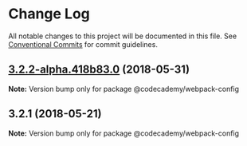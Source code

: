 # Change Log

All notable changes to this project will be documented in this file.
See [Conventional Commits](https://conventionalcommits.org) for commit guidelines.

<a name="3.2.2-alpha.418b83.0"></a>
## [3.2.2-alpha.418b83.0](http://github.com/RyzacInc/gamut/packages/webpack-config/compare/@codecademy/webpack-config@3.2.1...@codecademy/webpack-config@3.2.2-alpha.418b83.0) (2018-05-31)

**Note:** Version bump only for package @codecademy/webpack-config





<a name="3.2.1"></a>
## 3.2.1 (2018-05-21)

**Note:** Version bump only for package @codecademy/webpack-config
